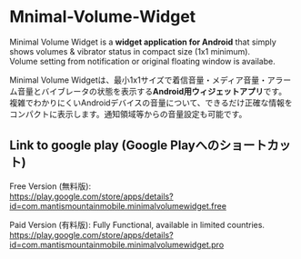# Mnimal-Volume-Widget
Minimal Volume Widget is a **widget application for Android** that simply shows volumes & vibrator status in compact size (1x1 minimum).  
Volume setting from notification or original floating window is availabe.

Minimal Volume Widgetは、最小1x1サイズで着信音量・メディア音量・アラーム音量とバイブレータの状態を表示する**Android用ウィジェットアプリ**です。
複雑でわかりにくいAndroidデバイスの音量について、できるだけ正確な情報をコンパクトに表示します。通知領域等からの音量設定も可能です。


## Link to google play (Google Playへのショートカット)
Free Version (無料版):  
https://play.google.com/store/apps/details?id=com.mantismountainmobile.minimalvolumewidget.free

Paid Version (有料版): Fully Functional, available in limited countries.  
https://play.google.com/store/apps/details?id=com.mantismountainmobile.minimalvolumewidget.pro

